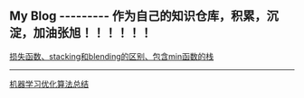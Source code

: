 My Blog  ---------   作为自己的知识仓库，积累，沉淀，加油张旭！！！！！！
---
[损失函数、stacking和blending的区别、包含min函数的栈](https://github.com/kaaier/My-Blog/blob/master/2019.0314.md)

------
[机器学习优化算法总结](https://www.cnblogs.com/ljygoodgoodstudydaydayup/p/7294671.html)



